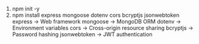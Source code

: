 1. npm init -y
2. npm install express mongoose dotenv cors bcryptjs jsonwebtoken
   express → Web framework
   mongoose → MongoDB ORM
   dotenv → Environment variables
   cors → Cross-origin resource sharing
   bcryptjs → Password hashing
   jsonwebtoken → JWT authentication
